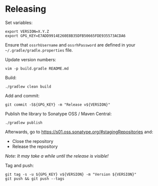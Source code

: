 # Releasing

Set variables:

    export VERSION=X.Y.Z
    export GPG_KEY=E7ADD9914E260E8B35DFB50665FDE935573ACDA6

Ensure that `ossrhUsername` and `ossrhPassword` are defined in your
`~/.gradle/gradle.properties` file.

Update version numbers:

    vim -p build.gradle README.md

Build:

    ./gradlew clean build

Add and commit:

    git commit -S${GPG_KEY} -m "Release v${VERSION}"

Publish the library to Sonatype OSS / Maven Central:

    ./gradlew publish

Afterwards, go to <https://s01.oss.sonatype.org/#stagingRepositories> and:

- Close the repository
- Release the repository

*Note: It may take a while until the release is visible!*

Tag and push:

    git tag -s -u ${GPG_KEY} v${VERSION} -m "Version ${VERSION}"
    git push && git push --tags
